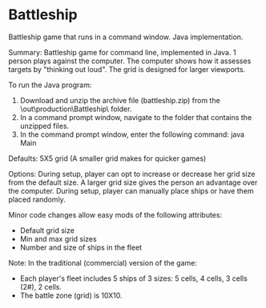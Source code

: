 # Battleship
Battleship game that runs in a command window.  Java implementation.

Summary:
Battleship game for command line, implemented in Java.
1 person plays against the computer.
The computer shows how it assesses targets by "thinking out loud".
The grid is designed for larger viewports.


To run the Java program:
1. Download and unzip the archive file (battleship.zip) from the \out\production\Battleship\ folder.
2. In a command prompt window, navigate to the folder that contains the unzipped files.
3. In the command prompt window, enter the following command:
      java Main


	  
Defaults:
5X5 grid (A smaller grid makes for quicker games)


Options:
During setup, player can opt to increase or decrease her grid size from the default size. A larger grid size gives the person an advantage over the computer.
During setup, player can manually place ships or have them placed randomly.


Minor code changes allow easy mods of the following attributes:
- Default grid size
- Min and max grid sizes
- Number and size of ships in the fleet 


Note: In the traditional (commercial) version of the game:
- Each player's fleet includes 5 ships of 3 sizes: 5 cells, 4 cells, 3 cells (2#), 2 cells.
- The battle zone (grid) is 10X10.
